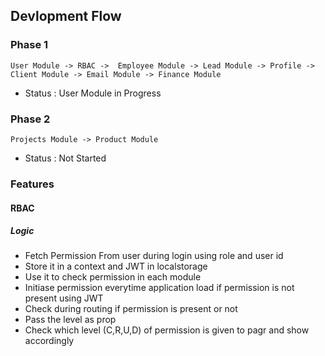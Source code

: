 ## Devlopment Flow

### Phase 1

    User Module -> RBAC ->  Employee Module -> Lead Module -> Profile -> Client Module -> Email Module -> Finance Module

- Status : User Module in Progress

### Phase 2

    Projects Module -> Product Module

- Status : Not Started

### Features

#### RBAC

##### Logic

- Fetch Permission From user during login using role and user id
- Store it in a context and JWT in localstorage
- Use it to check permission in each module
- Initiase permission everytime application load if permission is not present using JWT
- Check during routing if permission is present or not
- Pass the level as prop
- Check which level (C,R,U,D) of permission is given to pagr and show accordingly
